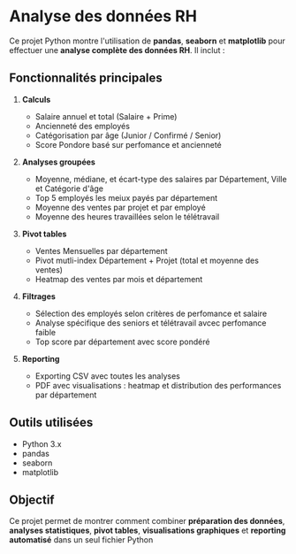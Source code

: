 # Analyse des données RH

Ce projet Python montre l'utilisation de **pandas**, **seaborn** et **matplotlib** pour effectuer une **analyse complète des données RH**. Il inclut :
 ## Fonctionnalités principales
 1. **Calculs**
    - Salaire annuel et total (Salaire + Prime)
    - Ancienneté des employés
    - Catégorisation par âge (Junior / Confirmé / Senior)
    - Score Pondore basé sur perfomance et ancienneté

2. **Analyses groupées**
   - Moyenne, médiane, et écart-type des salaires par Département, Ville et Catégorie d'âge
   - Top 5 employés les meiux payés par département
   - Moyenne des ventes par projet et par employé
   - Moyenne des heures travaillées selon le télétravail

3. **Pivot tables**
   - Ventes Mensuelles par département
   - Pivot mutli-index Département + Projet (total et moyenne des ventes)
   - Heatmap des ventes par mois et département

4. **Filtrages**
   - Sélection des employés selon critères de perfomance et salaire
   - Analyse spécifique des seniors et télétravail avcec perfomance faible
   - Top score par département avec score pondéré

5. **Reporting**
   - Exporting CSV avec toutes les analyses
   - PDF avec visualisations : heatmap et distribution des performances par département

 ## Outils utilisées
 - Python 3.x
 - pandas
 - seaborn
 - matplotlib

## Objectif
Ce projet permet de montrer comment combiner **préparation des données**, **analyses statistiques**, **pivot tables**, **visualisations graphiques** et **reporting automatisé** dans un seul fichier Python
